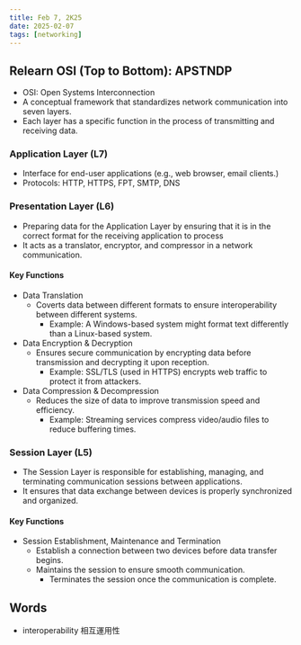```yaml
---
title: Feb 7, 2K25
date: 2025-02-07
tags: [networking]
---
```


## Relearn OSI (Top to Bottom): APSTNDP

- OSI: Open Systems Interconnection
- A conceptual framework that standardizes network communication into seven layers.
- Each layer has a specific function in the process of transmitting and receiving data.

### Application Layer (L7)

- Interface for end-user applications (e.g., web browser, email clients.)
- Protocols: HTTP, HTTPS, FPT, SMTP, DNS

### Presentation Layer (L6)

- Preparing data for the Application Layer by ensuring that it is in the correct format for the receiving application to process
- It acts as a translator, encryptor, and compressor in a network communication.

#### Key Functions

- Data Translation
  - Coverts data between different formats to ensure interoperability between different systems.
    - Example: A Windows-based system might format text differently than a Linux-based system.
- Data Encryption & Decryption
  - Ensures secure communication by encrypting data before transmission and decrypting it upon reception.
    - Example: SSL/TLS (used in HTTPS) encrypts web traffic to protect it from attackers.
- Data Compression & Decompression
  - Reduces the size of data to improve transmission speed and efficiency.
    - Example: Streaming services compress video/audio files to reduce buffering times.

### Session Layer (L5)

- The Session Layer is responsible for establishing, managing, and terminating communication sessions between applications.
- It ensures that data exchange between devices is properly synchronized and organized.

#### Key Functions

- Session Establishment, Maintenance and Termination
  - Establish a connection between two devices before data transfer begins.
  - Maintains the session to ensure smooth communication.
	- Terminates the session once the communication is complete.

## Words

- interoperability 相互運用性